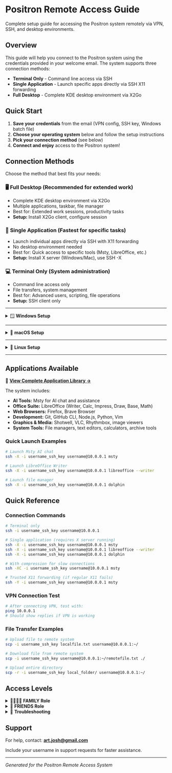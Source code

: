 # Positron Remote Access Guide

Complete setup guide for accessing the Positron system remotely via VPN, SSH, and desktop environments.

## Overview

This guide will help you connect to the Positron system using the credentials provided in your welcome email. The system supports three connection methods:

- **Terminal Only** - Command line access via SSH
- **Single Application** - Launch specific apps directly via SSH X11 forwarding
- **Full Desktop** - Complete KDE desktop environment via X2Go

## Quick Start

1. **Save your credentials** from the email (VPN config, SSH key, Windows batch file)
2. **Choose your operating system** below and follow the setup instructions
3. **Pick your connection method** (see below)
4. **Connect and enjoy** access to the Positron system!

## Connection Methods

Choose the method that best fits your needs:

### 🖥️ **Full Desktop** (Recommended for extended work)
- Complete KDE desktop environment via X2Go
- Multiple applications, taskbar, file manager
- Best for: Extended work sessions, productivity tasks
- **Setup:** Install X2Go client, configure session

### 🎯 **Single Application** (Fastest for specific tasks)
- Launch individual apps directly via SSH with X11 forwarding
- No desktop environment needed
- Best for: Quick access to specific tools (Msty, LibreOffice, etc.)
- **Setup:** Install X server (Windows/Mac), use SSH -X

### 💻 **Terminal Only** (System administration)
- Command line access only
- File transfers, system management
- Best for: Advanced users, scripting, file operations
- **Setup:** SSH client only

---

<details>
<summary>🪟 <strong>Windows Setup</strong></summary>


### Step 1: Install Required Software

**VPN Client:**
- Download and install [WireGuard](https://www.wireguard.com/install/)

**For Single App Access (optional):**
- Install an X server: [VcXsrv](https://sourceforge.net/projects/vcxsrv/) (recommended) or [Xming](https://sourceforge.net/projects/xming/)
- Alternative: [MobaXterm](https://mobaxterm.mobatek.net/) (includes SSH client and X server)

**For Full Desktop Access:**
- Download and install [X2Go Client](https://wiki.x2go.org/doku.php/download:start)

### Step 2: Configure VPN

1. Open WireGuard application
2. Click "Import tunnel(s) from file" 
3. Select your `username.conf` file from the email
4. Click "Activate" to connect
5. **Test connection:** Open Command Prompt and run `ping 10.0.0.1` - you should see replies

### Step 3: Set SSH Key Permissions

1. Save your SSH private key as `username_ssh_key` (no file extension) in your Documents folder
2. Save the `set-ssh-permissions.bat` file from your email
3. Double-click the batch file to fix permissions

### Step 4: Choose Your Access Method

#### Terminal Only
```cmd
ssh -i "%USERPROFILE%\Documents\username_ssh_key" username@10.0.0.1
```

#### Single Application (requires X server running)
```cmd
ssh -X -i "%USERPROFILE%\Documents\username_ssh_key" username@10.0.0.1 msty
```

#### Full Desktop (X2Go)
1. Open X2Go Client
2. Configure session:
   - **Session name:** Positron Desktop
   - **Host:** 10.0.0.1
   - **Login:** username
   - **SSH port:** 22
   - **Use RSA/DSA key:** Browse to your `username_ssh_key` file
   - **Session type:** KDE
   - **Media:** ✓ Sound support

### One-Click Desktop Shortcuts

Save these files on your Desktop for easy access:

**Remote Desktop - username.bat:**
```batch
@echo off
echo Starting VPN connection...
"C:\Program Files\WireGuard\wireguard.exe" /installtunnelservice "C:\Users\%USERNAME%\Documents\username.conf"
timeout /t 3 /nobreak > nul
echo Launching remote desktop...
start "" "C:\Program Files (x86)\x2goclient\x2goclient.exe" --session="Positron Desktop"
```

**Remote Terminal - username.bat:**
```batch
@echo off
"C:\Program Files\WireGuard\wireguard.exe" /installtunnelservice "C:\Users\%USERNAME%\Documents\username.conf"
timeout /t 3 /nobreak > nul
ssh -i "%USERPROFILE%\Documents\username_ssh_key" username@10.0.0.1
pause
```

**Launch Msty - username.bat:** (requires VcXsrv/Xming)
```batch
@echo off
echo Starting X server and VPN...
start "" "C:\Program Files\VcXsrv\vcxsrv.exe" :0 -multiwindow -clipboard -wgl
"C:\Program Files\WireGuard\wireguard.exe" /installtunnelservice "C:\Users\%USERNAME%\Documents\username.conf"
timeout /t 3 /nobreak > nul
set DISPLAY=localhost:0
ssh -X -i "%USERPROFILE%\Documents\username_ssh_key" username@10.0.0.1 msty
```

**Wake Computer - username.bat:** (FAMILY users only)
```batch
@echo off
echo Sending Wake-on-LAN packet...
powershell -Command "$mac='AA:BB:CC:DD:EE:FF'; $mac_bytes=$mac -split '[:-]'|ForEach-Object{[byte]('0x'+$_)}; $packet=[byte[]](,0xFF*6)+($mac_bytes*16); $udp=New-Object System.Net.Sockets.UdpClient; $udp.Connect(([System.Net.IPAddress]::Broadcast),7); $udp.Send($packet,$packet.Length)|Out-Null; $udp.Close()"
echo Wake packet sent! Wait 30-60 seconds for system to boot...
timeout /t 5
```
*Note: Replace AA:BB:CC:DD:EE:FF with the MAC address provided in your credentials email*

</details>

---

<details>
<summary>🍎 <strong>macOS Setup</strong></summary>


### Step 1: Install Required Software

**VPN Client:**
- Install WireGuard from the [App Store](https://apps.apple.com/us/app/wireguard/id1451685025) or [download directly](https://www.wireguard.com/install/)

**For Single App Access:**
- Install [XQuartz](https://www.xquartz.org/) - **IMPORTANT: Log out and back in (or restart) after installing**

**For Full Desktop Access:**
- Download and install [X2Go Client](https://wiki.x2go.org/doku.php/download:start)

### Step 2: Configure VPN

1. Open WireGuard application
2. Click "Import tunnel(s) from file"
3. Select your `username.conf` file from the email
4. Toggle the connection ON
5. **Test connection:** Open Terminal and run `ping 10.0.0.1` - you should see replies

### Step 3: Set SSH Key Permissions

1. Save your SSH private key as `username_ssh_key` in your home directory
2. Open Terminal and run:
```bash
chmod 600 ~/username_ssh_key
```

### Step 4: Choose Your Access Method

#### Terminal Only
```bash
ssh -i ~/username_ssh_key username@10.0.0.1
```

#### Single Application (requires XQuartz)
```bash
ssh -X -i ~/username_ssh_key username@10.0.0.1 msty
```

#### Full Desktop (X2Go)
1. Open X2Go Client
2. Configure session:
   - **Session name:** Positron Desktop
   - **Host:** 10.0.0.1
   - **Login:** username
   - **SSH port:** 22
   - **Use RSA/DSA key:** Browse to your `username_ssh_key` file
   - **Session type:** KDE
   - **Media:** ✓ Sound support

### Automator Shortcuts

**For Full Desktop:**
1. Open Automator → New → Application
2. Add "Run Shell Script" action with:
```bash
/usr/local/bin/wg-quick up username 2>/dev/null || true
sleep 2
open -a X2Go
```
3. Save as "Positron Desktop.app"

**For Direct App Launch (e.g., Msty):**
1. Open Automator → New → Application
2. Add "Run Shell Script" action with:
```bash
/usr/local/bin/wg-quick up username 2>/dev/null || true
sleep 2
osascript -e 'tell app "Terminal" to do script "ssh -X -i ~/.ssh/username_ssh_key username@10.0.0.1 msty"'
```
3. Save as "Launch Msty.app"

</details>

---

<details>
<summary>🐧 <strong>Linux Setup</strong></summary>


### Step 1: Install Required Software

**VPN Client:**
```bash
# Ubuntu/Debian
sudo apt install wireguard

# Fedora
sudo dnf install wireguard-tools

# Arch
sudo pacman -S wireguard-tools
```

**For Full Desktop Access:**
```bash
# Ubuntu/Debian
sudo apt install x2goclient

# Fedora
sudo dnf install x2goclient

# Arch
sudo pacman -S x2goclient
```

**Note:** X11 is already available on most Linux distributions for single app access.

### Step 2: Configure VPN

1. Save your VPN config as `/etc/wireguard/username.conf`:
```bash
sudo cp username.conf /etc/wireguard/
sudo chmod 600 /etc/wireguard/username.conf
```

2. Connect to VPN:
```bash
sudo wg-quick up username
```

3. **Test connection:** `ping 10.0.0.1` - you should see replies

4. **Auto-start VPN on boot (optional):**
```bash
sudo systemctl enable wg-quick@username
```

### Step 3: Set SSH Key Permissions

```bash
chmod 600 username_ssh_key
```

### Step 4: Choose Your Access Method

#### Terminal Only
```bash
ssh -i username_ssh_key username@10.0.0.1
```

#### Single Application (X11 built-in)
```bash
ssh -X -i username_ssh_key username@10.0.0.1 msty
```

#### Full Desktop (X2Go)
1. Open X2Go Client
2. Configure session:
   - **Session name:** Positron Desktop
   - **Host:** 10.0.0.1
   - **Login:** username
   - **SSH port:** 22
   - **Use RSA/DSA key:** Browse to your `username_ssh_key` file
   - **Session type:** KDE
   - **Media:** ✓ Sound support

### Desktop Shortcut

Create a `.desktop` file for quick access:
```bash
cat > ~/.local/share/applications/positron-desktop.desktop << EOF
[Desktop Entry]
Name=Positron Desktop
Exec=bash -c 'sudo wg-quick up username; x2goclient'
Icon=computer
Type=Application
EOF

chmod +x ~/.local/share/applications/positron-desktop.desktop
```

</details>

---

## Applications Available

📱 **[View Complete Application Library →](APPLICATIONS.md)**

The system includes:
- **AI Tools:** Msty for AI chat and assistance
- **Office Suite:** LibreOffice (Writer, Calc, Impress, Draw, Base, Math)
- **Web Browsers:** Firefox, Brave Browser
- **Development:** Git, GitHub CLI, Node.js, Python, Vim
- **Graphics & Media:** Shotwell, VLC, Rhythmbox, image viewers
- **System Tools:** File managers, text editors, calculators, archive tools

### Quick Launch Examples
```bash
# Launch Msty AI chat
ssh -X -i username_ssh_key username@10.0.0.1 msty

# Launch LibreOffice Writer
ssh -X -i username_ssh_key username@10.0.0.1 libreoffice --writer

# Launch file manager
ssh -X -i username_ssh_key username@10.0.0.1 dolphin
```

## Quick Reference

### Connection Commands
```bash
# Terminal only
ssh -i username_ssh_key username@10.0.0.1

# Single application (requires X server running)
ssh -X -i username_ssh_key username@10.0.0.1 msty
ssh -X -i username_ssh_key username@10.0.0.1 libreoffice --writer
ssh -X -i username_ssh_key username@10.0.0.1 dolphin

# With compression for slow connections
ssh -XC -i username_ssh_key username@10.0.0.1 msty

# Trusted X11 forwarding (if regular X11 fails)
ssh -Y -i username_ssh_key username@10.0.0.1 msty
```

### VPN Connection Test
```bash
# After connecting VPN, test with:
ping 10.0.0.1
# Should show replies if VPN is working
```

### File Transfer Examples
```bash
# Upload file to remote system
scp -i username_ssh_key localfile.txt username@10.0.0.1:~/

# Download file from remote system  
scp -i username_ssh_key username@10.0.0.1:~/remotefile.txt ./

# Upload entire directory
scp -r -i username_ssh_key local_folder/ username@10.0.0.1:~/
```

## Access Levels

<details>
<summary>👨‍👩‍👧‍👦 <strong>FAMILY Role</strong></summary>

- ✅ Full system administrator (sudo) access
- ✅ Unlimited resources
- ✅ ALL files and settings access  
- ✅ Can download new AI models
- ✅ Direct LAN access option (no VPN needed at home)
- ✅ Wake-on-LAN capability for remote system wake-up
- **Connection options:**
  - On home network: Direct IP (no VPN needed)
  - From internet: VPN → 10.0.0.1
  - System sleeping: Use Wake-on-LAN shortcut

</details>

<details>
<summary>👥 <strong>FRIENDS Role</strong></summary>

- ✅ Full desktop with private workspace
- ✅ All applications (Msty, Ollama, LibreOffice)
- ✅ Private conversations and documents
- ✅ Shared AI models at `/opt/shared-models` (read-only)
- ❌ No access to other users' files
- ❌ Cannot install software
- ❌ Must use VPN always
- **Resource limits:**
  - RAM: 8GB maximum
  - Processes: 200 maximum
  - CPU time: 4 hours/day
  - Disk quota: User home directory only

</details>

<details>
<summary>🔧 <strong>Troubleshooting</strong></summary>

### VPN Won't Connect?
- Check internet connection
- Verify port 51820 is not blocked by firewall
- Ensure WireGuard shows "Active"

### SSH Permission Errors?
- **Windows:** Run the `set-ssh-permissions.bat` file from your email
- **Mac/Linux:** `chmod 600 username_ssh_key`

### X2Go Black Screen?
- Wait 15 seconds for the desktop to load
- Session → Terminate → Reconnect
- Try changing: Colors → 256, Compression → 4-balanced

### Slow Performance?
- **X2Go:** Reduce colors to 256, increase compression to 4-balanced
- **SSH X11:** Use `-C` flag for compression: `ssh -XC -i key user@host`

### X11 Forwarding Not Working?
- **Windows:** Ensure VcXsrv/Xming is running first
- **Mac:** XQuartz must be running (starts automatically after login)
- **Linux:** If using Wayland (check with `echo $XDG_SESSION_TYPE`), X11 apps still work through XWayland. Alternative: use full desktop via X2Go
- **Error "Can't open display":** Try `export DISPLAY=:0`
- **Try trusted X11:** Use `ssh -Y` instead of `ssh -X`

### System Appears Asleep?
- **FAMILY users:** Use the Wake-on-LAN shortcut provided in your credentials email
- **FRIENDS users:** Contact admin at art.josh@gmail.com

### Can't Connect to 10.0.0.1?
- Verify VPN is active and shows "Connected" in WireGuard
- Test with `ping 10.0.0.1` - should show replies
- Check firewall isn't blocking port 51820
- Try disconnecting and reconnecting VPN

### Applications Won't Launch?
- **"Can't open display" error:** Set `export DISPLAY=:0` or use `ssh -Y` instead of `ssh -X`
- **Windows:** Ensure X server (VcXsrv/Xming) is running before SSH
- **Mac:** XQuartz must be running (starts automatically after login)
- **Linux:** On Wayland systems, X11 apps work through XWayland

### SSH Key Permission Errors?
- **Windows:** Run the `set-ssh-permissions.bat` file from your credentials email
- **Mac/Linux:** Run `chmod 600 username_ssh_key` in Terminal

### Slow Performance?
- **X2Go:** Change Colors to 256, Compression to 4-balanced
- **SSH X11:** Add `-C` flag: `ssh -XC -i key user@host`
- **Network:** Use compression on slow connections

</details>

## Support

For help, contact: **art.josh@gmail.com**

Include your username in support requests for faster assistance.

---

*Generated for the Positron Remote Access System*